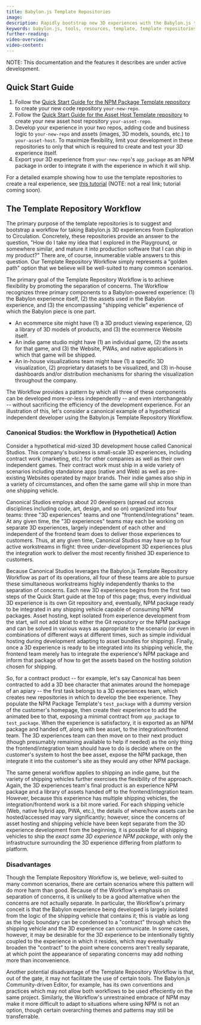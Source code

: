 ```yaml
---
title: Babylon.js Template Repositories
image: 
description: Rapidly bootstrap new 3D experiences with the Babylon.js template repositories.
keywords: babylon.js, tools, resources, template, template repositories
further-reading:
video-overview:
video-content:
---
```


NOTE: This documentation and the features it describes are under active
development.

## Quick Start Guide

1. Follow the 
[Quick Start Guide for the NPM Package Template repository](https://github.com/BabylonJS/npm-package-template#quick-start-guide)
to create your new code repository `your-new-repo`.
2. Follow the 
[Quick Start Guide for the Asset Host Template repository](https://github.com/BabylonJS/asset-host-template#quick-start-guide)
to create your new asset host repository `your-asset-repo`.
3. Develop your experience in your two repos, adding code and business 
logic to `your-new-repo` and assets (images, 3D models, sounds, etc.) to 
`your-asset-host`. To maximize flexibility, limit your development in these 
repositories to only that which is required to create and test your 3D 
experience itself.
4. Export your 3D experience from `your-new-repo`'s `app_package` as an NPM
package in order to integrate it with the experience in which it will ship.

For a detailed example showing how to use the template repositories to 
create a real experience, see [this tutorial]() (NOTE: not a real link;
tutorial coming soon).

## The Template Repository Workflow

The primary purpose of the template repositories is to suggest and bootstrap
a workflow for taking Babylon.js 3D experiences from Exploration to 
Circulation. Concretely, these repositories provide an answer to the 
question, "How do I take my idea that I explored in the Playground, or 
somewhere similar, and mature it into production software that I can ship 
in my product?" There are, of course, innumerable viable answers to this 
question. Our Template Repository Workflow simply represents a "golden path"
option that we believe will be well-suited to many common scenarios.

The primary goal of the Template Repository Workflow is to achieve
flexibility by promoting the separation of concerns. The Workflow recognizes
three primary components to a Babylon-powered experience: (1) the Babylon 
experience itself, (2) the assets used in the Babylon experience, and (3) 
the encompassing "shipping vehicle" experience of which the Babylon piece 
is one part.

- An ecommerce site might have (1) a 3D product viewing experience, (2) a 
library of 3D models of products, and (3) the ecommerce Website itself.
- An indie game studio might have (1) an individual game, (2) the assets 
for that game, and (3) the Website, PWAs, and native applications in which 
that game will be shipped.
- An in-house visualizations team might have (1) a specific 3D 
visualization, (2) proprietary datasets to be visualized, and (3) in-house 
dashboards and/or distribution mechanisms for sharing the visualization 
throughout the company.

The Workflow provides a pattern by which all three of these components can
be developed more-or-less independently -- and even interchangeably -- 
without sacrificing the efficiency of the development experience. For an 
illustration of this, let's consider a canonical example of a hypothetical
independent developer using the Babylon.js Template Repository Workflow.

### Canonical Studios: the Workflow in (Hypothetical) Action

Consider a hypothetical mid-sized 3D development house called Canonical 
Studios. This company's business is small-scale 3D experiences, including
contract work (marketing, etc.) for other companies as well as their own
independent games. Their contract work must ship in a wide variety of 
scenarios including standalone apps (native and Web) as well as 
pre-existing Websites operated by major brands. Their indie games also 
ship in a variety of circumstances, and often the same game will ship in 
more than one shipping vehicle.

Canonical Studios employs about 20 developers (spread out across 
disciplines including code, art, design, and so on) organized into four
teams: three "3D experiences" teams and one "frontend/integrations" team.
At any given time, the "3D experiences" teams may each be working on 
separate 3D experiences, largely independent of each other and independent 
of the frontend team does to deliver those experiences to customers. Thus,
at any given time, Canonical Studios may have up to four active workstreams
in flight: three under-development 3D experiences plus the integration 
work to deliver the most recently finished 3D experience to customers.

Because Canonical Studios leverages the Babylon.js Template Repository
Workflow as part of its operations, all four of these teams are able to
pursue these simultaneous workstreams highly independently thanks to the
separation of concerns. Each new 3D experience begins from the first two
steps of the Quick Start guide at the top of this page; thus, every 
individual 3D experience is its own Git repository and, eventually,
NPM package ready to be integrated in any shipping vehicle capable of 
consuming NPM packages. Asset hosting, kept isolated from experience 
development from the start, will not add bloat to either the Git repository
or the NPM package and can be solved in various ways as appropriate to the
scenario (or even in combinations of different ways at different times, 
such as simple individual hosting during development adapting to asset
bundles for shipping). Finally, once a 3D experience is ready to be 
integrated into its shipping vehicle, the frontend team merely has to 
integrate the experience's NPM package and inform that package of how to 
get the assets based on the hosting solution chosen for shipping.

So, for a contract product -- for example, let's say Canonical has been 
contracted to add a 3D bee character that animates around the homepage
of an apiary -- the first task belongs to a 3D experiences team, which
creates new repositories in which to develop the bee experience. They 
populate the NPM Package Template's `test_package` with a dummy version
of the customer's homepage, then create their experience to add the animated
bee to that, exposing a minimal contract from `app_package` to 
`test_package`. When the experience is satisfactory, it is exported as an 
NPM package and handed off, along with bee asset, to the 
integration/frontend team. The 3D experiences team can then move on to their
next product (though presumably remaining available to help if needed) as
the only thing the frontend/integration team should have to do is decide 
where on the customer's system to host the bee asset, expose the NPM 
package, then integrate it into the customer's site as they would any other
NPM package.

The same general workflow applies to shipping an indie game, but the variety
of shipping vehicles further exercises the flexibility of the approach.
Again, the 3D experiences team's final product is an experience NPM package
and a library of assets handed off to the frontend/integration team. 
However, because this experience has multiple shipping vehicles, the 
integration/frontend work is a bit more varied. For each shipping vehicle 
(Web, native hybrid app, PWA, etc.), the details of where/how assets can
be hosted/accessed may vary significantly; however, since the concerns of
asset hosting and shipping vehicle have been kept separate from the 3D
experience development from the beginning, it is possible for all shipping
vehicles to ship the *exact same 3D experience NPM package*, with only the
infrastructure surrounding the 3D experience differing from platform to 
platform.

### Disadvantages

Though the Template Repository Workflow is, we believe, well-suited to many 
common scenarios, there are certain scenarios where this pattern will do 
more harm than good. Because of the Workflow's emphasis on separation of
concerns, it is unlikely to be a good alternative when the concerns are not 
actually separate. In particular, the Workflow's primary conceit is that
the Babylon experience being developed is largely isolated from the logic 
of the shipping vehicle that contains it; this is viable as long as the
logic boundary can be condensed to a "contract" through which the shipping
vehicle and the 3D experience can communicate. In some cases, however, it 
may be desirable for the 3D experience to be intentionally tightly coupled
to the experience in which it resides, which may eventually broaden the
"contract" to the point where concerns aren't really separate, at which 
point the appearance of separating concerns may add nothing more than
inconvenience.

Another potential disadvantage of the Template Repository Workflow is that,
out of the gate, it may not facilitate the use of certain tools. The 
Babylon.js Community-driven Editor, for example, has its own conventions 
and practices which may not allow both workflows to be used effeciently
on the same project. Similarly, the Workflow's unrestrained embrace of NPM
may make it more difficult to adapt to situations where using NPM is not
an option, though certain overarching themes and patterns may still be
transferrable.
